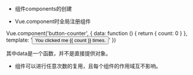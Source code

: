 - 组件components的创建
+ Vue.component时全局注册组件

Vue.component('button-counter', {
  data: function () {
    return {
      count: 0
    }
  },
  template: '<button v-on:click="count++">You clicked me {{ count }} times.</button>'
})

其中data是一个函数，并不是直接提供对象。

- 组件可以进行任意次数的复用，且每个组件的作用域互不影响。